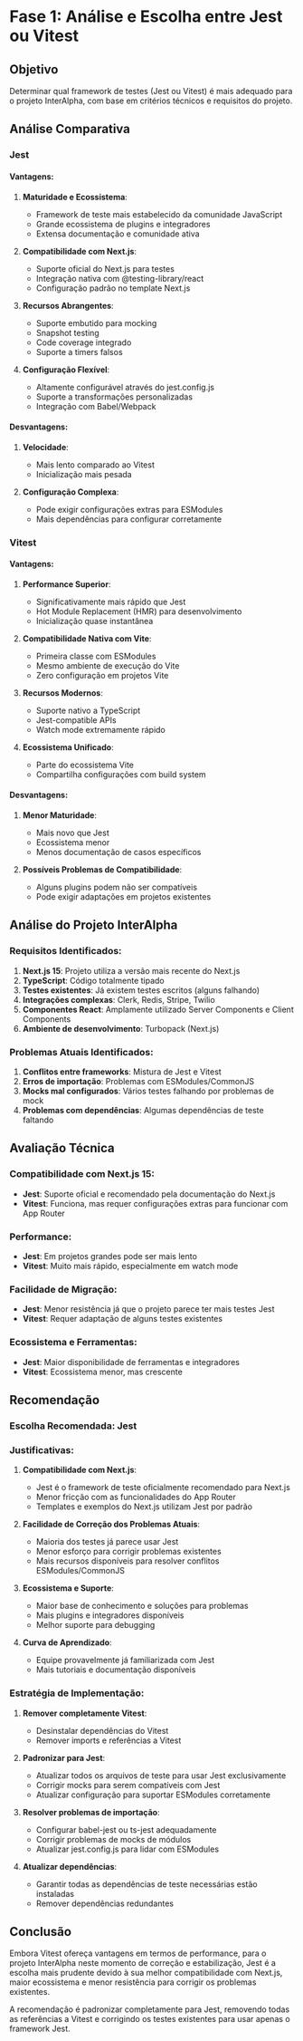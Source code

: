 # Fase 1: Análise e Escolha entre Jest ou Vitest

## Objetivo
Determinar qual framework de testes (Jest ou Vitest) é mais adequado para o projeto InterAlpha, com base em critérios técnicos e requisitos do projeto.

## Análise Comparativa

### Jest

#### Vantagens:
1. **Maturidade e Ecossistema**:
   - Framework de teste mais estabelecido da comunidade JavaScript
   - Grande ecossistema de plugins e integradores
   - Extensa documentação e comunidade ativa

2. **Compatibilidade com Next.js**:
   - Suporte oficial do Next.js para testes
   - Integração nativa com @testing-library/react
   - Configuração padrão no template Next.js

3. **Recursos Abrangentes**:
   - Suporte embutido para mocking
   - Snapshot testing
   - Code coverage integrado
   - Suporte a timers falsos

4. **Configuração Flexível**:
   - Altamente configurável através do jest.config.js
   - Suporte a transformações personalizadas
   - Integração com Babel/Webpack

#### Desvantagens:
1. **Velocidade**:
   - Mais lento comparado ao Vitest
   - Inicialização mais pesada

2. **Configuração Complexa**:
   - Pode exigir configurações extras para ESModules
   - Mais dependências para configurar corretamente

### Vitest

#### Vantagens:
1. **Performance Superior**:
   - Significativamente mais rápido que Jest
   - Hot Module Replacement (HMR) para desenvolvimento
   - Inicialização quase instantânea

2. **Compatibilidade Nativa com Vite**:
   - Primeira classe com ESModules
   - Mesmo ambiente de execução do Vite
   - Zero configuração em projetos Vite

3. **Recursos Modernos**:
   - Suporte nativo a TypeScript
   - Jest-compatible APIs
   - Watch mode extremamente rápido

4. **Ecossistema Unificado**:
   - Parte do ecossistema Vite
   - Compartilha configurações com build system

#### Desvantagens:
1. **Menor Maturidade**:
   - Mais novo que Jest
   - Ecossistema menor
   - Menos documentação de casos específicos

2. **Possíveis Problemas de Compatibilidade**:
   - Alguns plugins podem não ser compatíveis
   - Pode exigir adaptações em projetos existentes

## Análise do Projeto InterAlpha

### Requisitos Identificados:
1. **Next.js 15**: Projeto utiliza a versão mais recente do Next.js
2. **TypeScript**: Código totalmente tipado
3. **Testes existentes**: Já existem testes escritos (alguns falhando)
4. **Integrações complexas**: Clerk, Redis, Stripe, Twilio
5. **Componentes React**: Amplamente utilizado Server Components e Client Components
6. **Ambiente de desenvolvimento**: Turbopack (Next.js)

### Problemas Atuais Identificados:
1. **Conflitos entre frameworks**: Mistura de Jest e Vitest
2. **Erros de importação**: Problemas com ESModules/CommonJS
3. **Mocks mal configurados**: Vários testes falhando por problemas de mock
4. **Problemas com dependências**: Algumas dependências de teste faltando

## Avaliação Técnica

### Compatibilidade com Next.js 15:
- **Jest**: Suporte oficial e recomendado pela documentação do Next.js
- **Vitest**: Funciona, mas requer configurações extras para funcionar com App Router

### Performance:
- **Jest**: Em projetos grandes pode ser mais lento
- **Vitest**: Muito mais rápido, especialmente em watch mode

### Facilidade de Migração:
- **Jest**: Menor resistência já que o projeto parece ter mais testes Jest
- **Vitest**: Requer adaptação de alguns testes existentes

### Ecossistema e Ferramentas:
- **Jest**: Maior disponibilidade de ferramentas e integradores
- **Vitest**: Ecossistema menor, mas crescente

## Recomendação

### Escolha Recomendada: **Jest**

### Justificativas:

1. **Compatibilidade com Next.js**:
   - Jest é o framework de teste oficialmente recomendado para Next.js
   - Menor fricção com as funcionalidades do App Router
   - Templates e exemplos do Next.js utilizam Jest por padrão

2. **Facilidade de Correção dos Problemas Atuais**:
   - Maioria dos testes já parece usar Jest
   - Menor esforço para corrigir problemas existentes
   - Mais recursos disponíveis para resolver conflitos ESModules/CommonJS

3. **Ecossistema e Suporte**:
   - Maior base de conhecimento e soluções para problemas
   - Mais plugins e integradores disponíveis
   - Melhor suporte para debugging

4. **Curva de Aprendizado**:
   - Equipe provavelmente já familiarizada com Jest
   - Mais tutoriais e documentação disponíveis

### Estratégia de Implementação:

1. **Remover completamente Vitest**:
   - Desinstalar dependências do Vitest
   - Remover imports e referências a Vitest

2. **Padronizar para Jest**:
   - Atualizar todos os arquivos de teste para usar Jest exclusivamente
   - Corrigir mocks para serem compatíveis com Jest
   - Atualizar configuração para suportar ESModules corretamente

3. **Resolver problemas de importação**:
   - Configurar babel-jest ou ts-jest adequadamente
   - Corrigir problemas de mocks de módulos
   - Atualizar jest.config.js para lidar com ESModules

4. **Atualizar dependências**:
   - Garantir todas as dependências de teste necessárias estão instaladas
   - Remover dependências redundantes

## Conclusão

Embora Vitest ofereça vantagens em termos de performance, para o projeto InterAlpha neste momento de correção e estabilização, Jest é a escolha mais prudente devido à sua melhor compatibilidade com Next.js, maior ecossistema e menor resistência para corrigir os problemas existentes.

A recomendação é padronizar completamente para Jest, removendo todas as referências a Vitest e corrigindo os testes existentes para usar apenas o framework Jest.